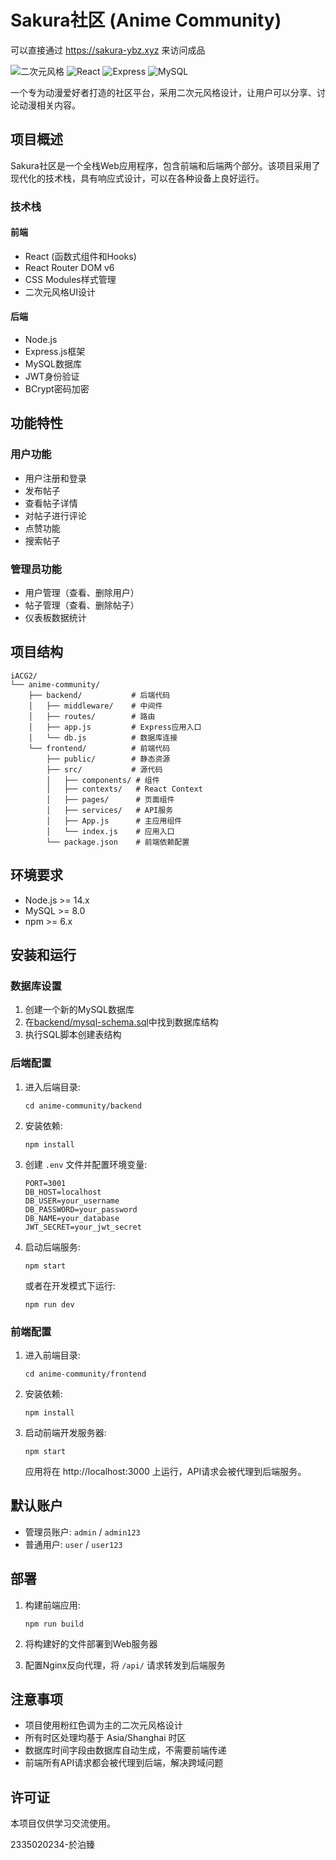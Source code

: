 # Sakura社区 (Anime Community)

可以直接通过 https://sakura-ybz.xyz 来访问成品

![二次元风格](https://img.shields.io/badge/风格-二次元-pink)
![React](https://img.shields.io/badge/前端-React-blue)
![Express](https://img.shields.io/badge/后端-Express-yellow)
![MySQL](https://img.shields.io/badge/数据库-MySQL-orange)

一个专为动漫爱好者打造的社区平台，采用二次元风格设计，让用户可以分享、讨论动漫相关内容。

## 项目概述

Sakura社区是一个全栈Web应用程序，包含前端和后端两个部分。该项目采用了现代化的技术栈，具有响应式设计，可以在各种设备上良好运行。

### 技术栈

#### 前端
- React (函数式组件和Hooks)
- React Router DOM v6
- CSS Modules样式管理
- 二次元风格UI设计

#### 后端
- Node.js
- Express.js框架
- MySQL数据库
- JWT身份验证
- BCrypt密码加密

## 功能特性

### 用户功能
- 用户注册和登录
- 发布帖子
- 查看帖子详情
- 对帖子进行评论
- 点赞功能
- 搜索帖子

### 管理员功能
- 用户管理（查看、删除用户）
- 帖子管理（查看、删除帖子）
- 仪表板数据统计

## 项目结构

```
iACG2/
└── anime-community/
    ├── backend/           # 后端代码
    │   ├── middleware/    # 中间件
    │   ├── routes/        # 路由
    │   ├── app.js         # Express应用入口
    │   └── db.js          # 数据库连接
    └── frontend/          # 前端代码
        ├── public/        # 静态资源
        ├── src/           # 源代码
        │   ├── components/ # 组件
        │   ├── contexts/   # React Context
        │   ├── pages/      # 页面组件
        │   ├── services/   # API服务
        │   ├── App.js      # 主应用组件
        │   └── index.js    # 应用入口
        └── package.json    # 前端依赖配置
```

## 环境要求

- Node.js >= 14.x
- MySQL >= 8.0
- npm >= 6.x

## 安装和运行

### 数据库设置

1. 创建一个新的MySQL数据库
2. 在[backend/mysql-schema.sql](anime-community/backend/mysql-schema.sql)中找到数据库结构
3. 执行SQL脚本创建表结构

### 后端配置

1. 进入后端目录:
   ```
   cd anime-community/backend
   ```

2. 安装依赖:
   ```
   npm install
   ```

3. 创建 `.env` 文件并配置环境变量:
   ```
   PORT=3001
   DB_HOST=localhost
   DB_USER=your_username
   DB_PASSWORD=your_password
   DB_NAME=your_database
   JWT_SECRET=your_jwt_secret
   ```

4. 启动后端服务:
   ```
   npm start
   ```
   
   或者在开发模式下运行:
   ```
   npm run dev
   ```

### 前端配置

1. 进入前端目录:
   ```
   cd anime-community/frontend
   ```

2. 安装依赖:
   ```
   npm install
   ```

3. 启动前端开发服务器:
   ```
   npm start
   ```

   应用将在 http://localhost:3000 上运行，API请求会被代理到后端服务。

## 默认账户

- 管理员账户: `admin` / `admin123`
- 普通用户: `user` / `user123`

## 部署

1. 构建前端应用:
   ```
   npm run build
   ```

2. 将构建好的文件部署到Web服务器

3. 配置Nginx反向代理，将 `/api/` 请求转发到后端服务

## 注意事项

- 项目使用粉红色调为主的二次元风格设计
- 所有时区处理均基于 Asia/Shanghai 时区
- 数据库时间字段由数据库自动生成，不需要前端传递
- 前端所有API请求都会被代理到后端，解决跨域问题

## 许可证

本项目仅供学习交流使用。

2335020234-於泊臻
